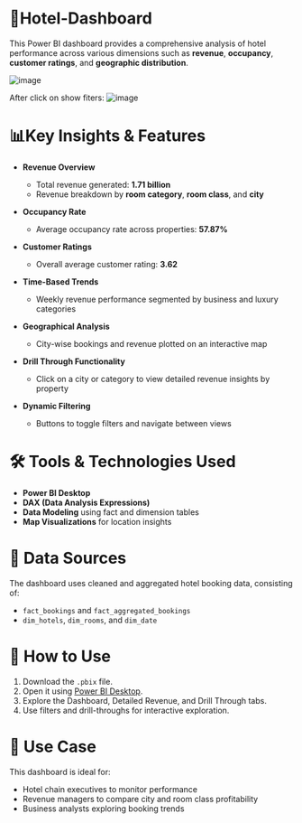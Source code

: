 # 🏨Hotel-Dashboard

This Power BI dashboard provides a comprehensive analysis of hotel performance across various dimensions such as **revenue**, **occupancy**, **customer ratings**, and **geographic distribution**.

![image](https://github.com/user-attachments/assets/809a70d8-573f-418d-96b1-f0a04fc288ed)

After click on show fiters:
![image](https://github.com/user-attachments/assets/aecbd91c-c598-4bb5-8edc-b66b32f2e3c8)


# 📊Key Insights & Features

- **Revenue Overview**  
  - Total revenue generated: **1.71 billion**
  - Revenue breakdown by **room category**, **room class**, and **city**

- **Occupancy Rate**
  - Average occupancy rate across properties: **57.87%**

- **Customer Ratings**
  - Overall average customer rating: **3.62**

- **Time-Based Trends**
  - Weekly revenue performance segmented by business and luxury categories

- **Geographical Analysis**
  - City-wise bookings and revenue plotted on an interactive map

- **Drill Through Functionality**
  - Click on a city or category to view detailed revenue insights by property

- **Dynamic Filtering**
  - Buttons to toggle filters and navigate between views

# 🛠️ Tools & Technologies Used

- **Power BI Desktop**
- **DAX (Data Analysis Expressions)**
- **Data Modeling** using fact and dimension tables
- **Map Visualizations** for location insights

# 📂 Data Sources

The dashboard uses cleaned and aggregated hotel booking data, consisting of:
- `fact_bookings` and `fact_aggregated_bookings`
- `dim_hotels`, `dim_rooms`, and `dim_date`


# 🚀 How to Use

1. Download the `.pbix` file.
2. Open it using [Power BI Desktop](https://powerbi.microsoft.com/desktop/).
3. Explore the Dashboard, Detailed Revenue, and Drill Through tabs.
4. Use filters and drill-throughs for interactive exploration.

# 📌 Use Case

This dashboard is ideal for:
- Hotel chain executives to monitor performance
- Revenue managers to compare city and room class profitability
- Business analysts exploring booking trends

